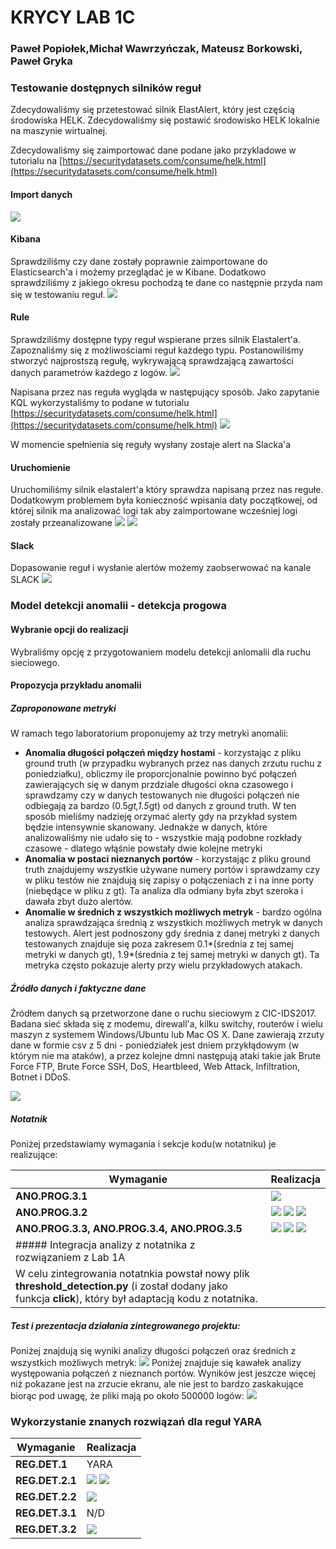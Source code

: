 # KRYCY LAB 1C
### Paweł Popiołek,Michał Wawrzyńczak, Mateusz Borkowski, Paweł Gryka


### Testowanie dostępnych silników reguł
Zdecydowaliśmy się przetestować silnik ElastAlert, który jest częścią środowiska HELK. Zdecydowaliśmy się postawić środowisko HELK lokalnie na maszynie wirtualnej. 

Zdecydowaliśmy się zaimportować dane podane jako przykladowe w tutorialu na [https://securitydatasets.com/consume/helk.html](https://securitydatasets.com/consume/helk.html)

#### Import danych
![](https://i.imgur.com/HvSv40z.png)



#### Kibana 
Sprawdziliśmy czy dane zostały poprawnie zaimportowane do Elasticsearch'a i możemy przeglądać je w Kibane. Dodatkowo sprawdziliśmy z jakiego okresu pochodzą te dane co następnie przyda nam się w testowaniu reguł.
![](https://i.imgur.com/88CC4Rj.png)

#### Rule
Sprawdziliśmy dostępne typy reguł wspierane przes silnik Elastalert'a. Zapoznaliśmy się z możliwościami reguł każdego typu. Postanowiliśmy stworzyć najprostszą regułę, wykrywającą sprawdzającą zawartości danych parametrów każdego z logów.
![](https://i.imgur.com/Z5ySfTr.png)


Napisana przez nas reguła wygląda w następujący sposób. Jako zapytanie KQL wykorzystaliśmy to podane w tutorialu [https://securitydatasets.com/consume/helk.html](https://securitydatasets.com/consume/helk.html)
![](https://i.imgur.com/H3PHsas.png)

W momencie spełnienia się reguły wysłany zostaje alert na Slacka'a


#### Uruchomienie
Uruchomiliśmy silnik elastalert'a który sprawdza napisaną przez nas regułe. Dodatkowym problemem była konieczność wpisania daty początkowej, od której silnik ma analizować logi tak aby zaimportowane wcześniej logi zostały przeanalizowane
![](https://i.imgur.com/XUURvvs.png)
![](https://i.imgur.com/n0OTr5W.png)


#### Slack
Dopasowanie reguł i wysłanie alertów możemy zaobserwować na kanale SLACK
![](https://i.imgur.com/vC0Hp0c.png)


### Model detekcji anomalii - detekcja progowa
#### Wybranie opcji do realizacji
Wybraliśmy opcję z przygotowaniem modelu detekcji anlomalii dla ruchu sieciowego.

#### Propozycja przykładu anomalii
##### Zaproponowane metryki
W ramach tego laboratorium proponujemy aż trzy metryki anomalii:
 - **Anomalia długości połączeń między hostami** - korzystając z pliku ground truth (w przypadku wybranych przez nas danych zrzutu ruchu z poniedziałku), obliczmy ile proporcjonalnie powinno być połączeń zawierających się w danym przdziale długości okna czasowego i sprawdzamy czy w danych testowanych nie długości połączeń nie odbiegają za bardzo (0.5*gt,1.5*gt) od danych z ground truth. W ten sposób mieliśmy nadzieję orzymać alerty gdy na przykład system będzie intensywnie skanowany. Jednakże w danych, które analizowaliśmy nie udało się to - wszystkie mają podobne rozkłady czasowe - dlatego włąśnie powstały dwie kolejne metryki
 - **Anomalia w postaci nieznanych portów** - korzystając z pliku ground truth znajdujemy wszystkie używane numery portów i sprawdzamy czy w pliku testów nie znajdują się zapisy o połączeniach z i na inne porty (niebędące w pliku z gt). Ta analiza dla odmiany była zbyt szeroka i dawała zbyt dużo alertów.
- **Anomalie w średnich z wszystkich możliwych metryk** - bardzo ogólna analiza sprawdzająca średnią z wszystkich możliwych metryk w danych testowych. Alert jest podnoszony gdy średnia z danej metryki z danych testowanych znajduje się poza zakresem 0.1\*(średnia z tej samej metryki w danych gt), 1.9\*(średnia z tej samej metryki w danych gt). Ta metryka często pokazuje alerty przy wielu przykładowych atakach.
##### Źródło danych i faktyczne dane
Źródłem danych są przetworzone dane o ruchu sieciowym z CIC-IDS2017. Badana sieć składa się z modemu, direwall'a, kilku switchy, routerów i wielu maszyn z systemem Windows/Ubuntu lub Mac OS X. Dane zawierają zrzuty dane w formie csv z 5 dni - poniedziałek jest dniem przykłądowym (w którym nie ma ataków), a przez kolejne dmni następują ataki takie jak Brute Force FTP, Brute Force SSH, DoS, Heartbleed, Web Attack, Infiltration, Botnet i DDoS.

![](https://i.imgur.com/jbrT41r.png)

##### Notatnik
Poniżej przedstawiamy wymagania i sekcje kodu(w notatniku) je realizujące:


| Wymaganie                                                    | Realizacja                                                   |
| ------------------------------------------------------------ | ------------------------------------------------------------ |
| **ANO.PROG.3.1**                                             | ![](https://i.imgur.com/QlUcUek.png)                         |
| **ANO.PROG.3.2**                                             | ![](https://i.imgur.com/bJUNXDe.png) ![](https://i.imgur.com/UEQjuMx.png) ![](https://i.imgur.com/OC7bMCF.png) |
| **ANO.PROG.3.3, ANO.PROG.3.4, ANO.PROG.3.5**                 | ![](https://i.imgur.com/ytuFFmB.png) ![](https://i.imgur.com/n5MdAG5.png) ![](https://i.imgur.com/3VpFLgu.png) |
| ##### Integracja analizy z notatnika z rozwiązaniem z Lab 1A |                                                              |
| W celu zintegrowania notatnkia powstał nowy plik **threshold_detection.py** (i został dodany jako funkcja **click**), który był adaptacją kodu z notatnika. |                                                              |

##### Test i prezentacja działania zintegrowanego projektu:
Poniżej znajdują się wyniki analizy długości połączeń oraz średnich z wszystkich możliwych metryk:
![](https://i.imgur.com/R7SVnMv.png)
Poniżej znajduje się kawałek analizy występowania połączeń z nieznanch portów. Wyników jest jeszcze więcej niż pokazane jest na zrzucie ekranu, ale nie jest to bardzo zaskakujące biorąc pod uwagę, że pliki mają po około 500000 logów:
![](https://i.imgur.com/zWRKZPd.png)



### Wykorzystanie znanych rozwiązań dla reguł YARA

| Wymaganie       | Realizacja                                                   |
| --------------- | ------------------------------------------------------------ |
| **REG.DET.1**   | YARA                                                         |
| **REG.DET.2.1** | ![](https://i.imgur.com/ZbqdhMl.png) ![](https://i.imgur.com/ni3i3bc.png) |
| **REG.DET.2.2** | ![](https://i.imgur.com/Dyi08vk.png)                         |
| **REG.DET.3.1** | N/D                                                          |
| **REG.DET.3.2** | ![](https://i.imgur.com/ZaIVHnB.png)                         |